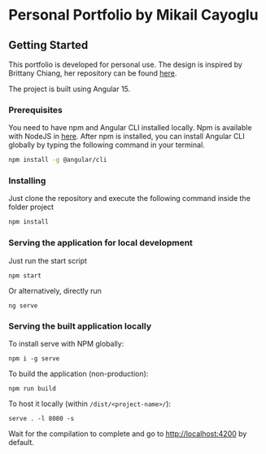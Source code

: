 # Personal Portfolio by Mikail Cayoglu

## Getting Started

This portfolio is developed for personal use. 
The design is inspired by Brittany Chiang, her repository can be found [here](https://github.com/bchiang7/v4).

The project is built using Angular 15.

### Prerequisites

You need to have npm and Angular CLI installed locally. Npm is available with NodeJS in [here](https://nodejs.org/).
After npm is installed, you can install Angular CLI globally by typing the following command in your terminal.

``` bash
npm install -g @angular/cli
```

### Installing

Just clone the repository and execute the following command inside the folder project

``` bash
npm install
```

### Serving the application for local development

Just run the start script

```
npm start
```
Or alternatively, directly run
```
ng serve
```

### Serving the built application locally
To install serve with NPM globally:
```
npm i -g serve
```
To build the application (non-production):
```
npm run build
```
To host it locally (within `/dist/<project-name>/`):
```
serve . -l 8080 -s
```
Wait for the compilation to complete and go to [http://localhost:4200](http://localhost:4200) by default.
